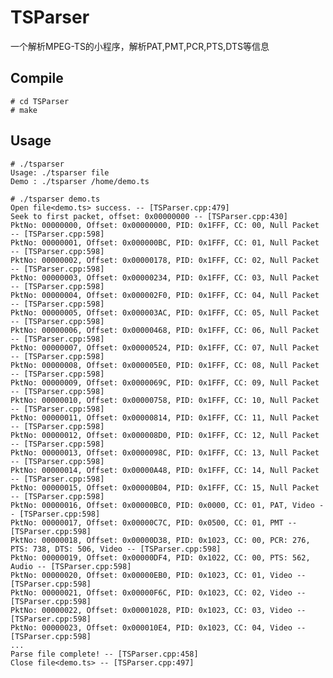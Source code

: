 # TSParser
一个解析MPEG-TS的小程序，解析PAT,PMT,PCR,PTS,DTS等信息

## Compile

	# cd TSParser
	# make

## Usage

	# ./tsparser 
	Usage: ./tsparser file
	Demo : ./tsparser /home/demo.ts

	# ./tsparser demo.ts
	Open file<demo.ts> success. -- [TSParser.cpp:479]
	Seek to first packet, offset: 0x00000000 -- [TSParser.cpp:430]
	PktNo: 00000000, Offset: 0x00000000, PID: 0x1FFF, CC: 00, Null Packet -- [TSParser.cpp:598]
	PktNo: 00000001, Offset: 0x000000BC, PID: 0x1FFF, CC: 01, Null Packet -- [TSParser.cpp:598]
	PktNo: 00000002, Offset: 0x00000178, PID: 0x1FFF, CC: 02, Null Packet -- [TSParser.cpp:598]
	PktNo: 00000003, Offset: 0x00000234, PID: 0x1FFF, CC: 03, Null Packet -- [TSParser.cpp:598]
	PktNo: 00000004, Offset: 0x000002F0, PID: 0x1FFF, CC: 04, Null Packet -- [TSParser.cpp:598]
	PktNo: 00000005, Offset: 0x000003AC, PID: 0x1FFF, CC: 05, Null Packet -- [TSParser.cpp:598]
	PktNo: 00000006, Offset: 0x00000468, PID: 0x1FFF, CC: 06, Null Packet -- [TSParser.cpp:598]
	PktNo: 00000007, Offset: 0x00000524, PID: 0x1FFF, CC: 07, Null Packet -- [TSParser.cpp:598]
	PktNo: 00000008, Offset: 0x000005E0, PID: 0x1FFF, CC: 08, Null Packet -- [TSParser.cpp:598]
	PktNo: 00000009, Offset: 0x0000069C, PID: 0x1FFF, CC: 09, Null Packet -- [TSParser.cpp:598]
	PktNo: 00000010, Offset: 0x00000758, PID: 0x1FFF, CC: 10, Null Packet -- [TSParser.cpp:598]
	PktNo: 00000011, Offset: 0x00000814, PID: 0x1FFF, CC: 11, Null Packet -- [TSParser.cpp:598]
	PktNo: 00000012, Offset: 0x000008D0, PID: 0x1FFF, CC: 12, Null Packet -- [TSParser.cpp:598]
	PktNo: 00000013, Offset: 0x0000098C, PID: 0x1FFF, CC: 13, Null Packet -- [TSParser.cpp:598]
	PktNo: 00000014, Offset: 0x00000A48, PID: 0x1FFF, CC: 14, Null Packet -- [TSParser.cpp:598]
	PktNo: 00000015, Offset: 0x00000B04, PID: 0x1FFF, CC: 15, Null Packet -- [TSParser.cpp:598]
	PktNo: 00000016, Offset: 0x00000BC0, PID: 0x0000, CC: 01, PAT, Video -- [TSParser.cpp:598]
	PktNo: 00000017, Offset: 0x00000C7C, PID: 0x0500, CC: 01, PMT -- [TSParser.cpp:598]
	PktNo: 00000018, Offset: 0x00000D38, PID: 0x1023, CC: 00, PCR: 276, PTS: 738, DTS: 506, Video -- [TSParser.cpp:598]
	PktNo: 00000019, Offset: 0x00000DF4, PID: 0x1022, CC: 00, PTS: 562, Audio -- [TSParser.cpp:598]
	PktNo: 00000020, Offset: 0x00000EB0, PID: 0x1023, CC: 01, Video -- [TSParser.cpp:598]
	PktNo: 00000021, Offset: 0x00000F6C, PID: 0x1023, CC: 02, Video -- [TSParser.cpp:598]
	PktNo: 00000022, Offset: 0x00001028, PID: 0x1023, CC: 03, Video -- [TSParser.cpp:598]
	PktNo: 00000023, Offset: 0x000010E4, PID: 0x1023, CC: 04, Video -- [TSParser.cpp:598]
	...
	Parse file complete! -- [TSParser.cpp:458]
	Close file<demo.ts> -- [TSParser.cpp:497]